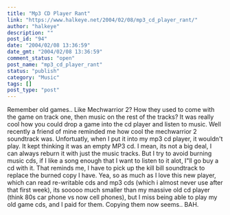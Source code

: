 ```yaml
---
title: "Mp3 CD Player Rant"
link: "https://www.halkeye.net/2004/02/08/mp3_cd_player_rant/"
author: "halkeye"
description: ""
post_id: "94"
date: "2004/02/08 13:36:59"
date_gmt: "2004/02/08 13:36:59"
comment_status: "open"
post_name: "mp3_cd_player_rant"
status: "publish"
category: "Music"
tags: []
post_type: "post"
---
```


Remember old games.. Like Mechwarrior 2? How they used to come with the game on track one, then music on the rest of the tracks? It was really cool how you could drop a game into the cd player and listen to music. Well recently a friend of mine reminded me how cool the mechwarrior 2 soundtrack was. Unfortuatly, when I put it into my mp3 cd player, it wouldn't play. It kept thinking it was an empty MP3 cd. I mean, its not a big deal, I can always reburn it with just the music tracks. But I try to avoid burning music cds, if I like a song enough that I want to listen to it alot, I"ll go buy a cd with it. That reminds me, I have to pick up the kill bill soundtrack to replace the burned copy I have. Yea, so as much as I love this new player, which can read re-writable cds and mp3 cds (which i almost never use after that first week), its sooooo much smaller than my massive old cd player (think 80s car phone vs now cell phones), but I miss being able to play my old game cds, and I paid for them. Copying them now seems.. BAH.
